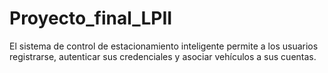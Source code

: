 # Proyecto_final_LPII
El sistema de control de estacionamiento inteligente permite a los usuarios registrarse, autenticar sus credenciales y asociar vehículos a sus cuentas.
